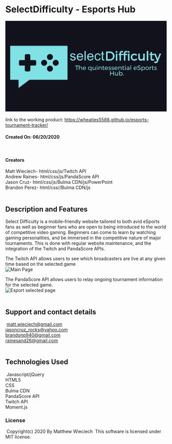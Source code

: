 # SelectDifficulty - Esports Hub

​![Product Logo](./images/logo.PNG)

link to the working product: https://wheaties5588.github.io/esports-tournament-tracker/

#### Created On: 06/20/2020
​
#### Creators
Matt Wieciech- html/css/js/Twitch API  
Andrew Raines- html/css/js/PandaScore API  
Jason Cruz- html/css/js/Bulma CDN/js/PowerPoint  
Brandon Perez- html/css//Bulma CDN/js  
​
## Description and Features
Select Difficulty is a mobile-friendly website tailored to both avid eSports fans as well as beginner fans who are open to being introduced to the world of competitive video gaming. Beginners can come to learn by watching gaming personalities, and be immersed in the competitive nature of major tournaments. This is done with regular website maintenance, and the integration of the Twitch and PandaScore APIs.  

The Twitch API allows users to see which broadcasters are live at any given time based on the selected game  
![Main Page](https://github.com/wheaties5588/esports-tournament-tracker/blob/RainesBranch/images/Main%20page%20Wireframe.png)  

The PandaScore API allows users to relay ongoing tournament information for the selected game.  
​![Esport selected page](https://github.com/wheaties5588/esports-tournament-tracker/blob/RainesBranch/images/selectedEsport%20Wireframe.png)  
​
## Support and contact details
​
matt.wieciech@gmail.com  
jasoncruz_rocks@yahoo.com  
brandonp940@gmail.com  
rainesand26@gmail.com  
​
## Technologies Used
​
Javascript/jQuery  
HTML5  
CSS  
Bulma CDN  
PandaScore API  
Twitch API  
Moment.js  

### License
​
Copyright(c) 2020 By Matthew Wieciech
​
This software is licensed under MIT license.
